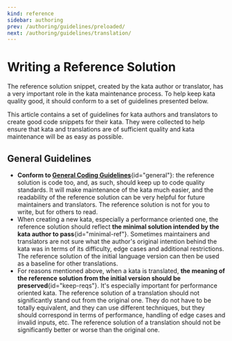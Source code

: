 ```yaml
---
kind: reference
sidebar: authoring
prev: /authoring/guidelines/preloaded/
next: /authoring/guidelines/translation/
---
```


# Writing a Reference Solution

The reference solution snippet, created by the kata author or translator, has a very important role in the kata maintenance process. To help keep kata quality good, it should conform to a set of guidelines presented below. 

This article contains a set of guidelines for kata authors and translators to create good code snippets for their kata. They were collected to help ensure that kata and translations are of sufficient quality and kata maintenance will be as easy as possible.

## General Guidelines

- **Conform to [General Coding Guidelines][authoring-guidelines-general-coding]**{id="general"}: the reference solution is code too, and, as such, should keep up to code quality standards. It will make maintenance of the kata much easier, and the readability of the reference solution can be very helpful for future maintainers and translators. The reference solution is not for you to write, but for others to read.
- When creating a new kata, especially a performance oriented one, the reference solution should reflect **the minimal solution intended by the kata author to pass**{id="minimal-ref"}. Sometimes maintainers and translators are not sure what the author's original intention behind the kata was in terms of its difficulty, edge cases and additional restrictions. The reference solution of the initial language version can then be used as a baseline for other translations.
- For reasons mentioned above, when a kata is translated, **the meaning of the reference solution from the initial version should be preserved**{id="keep-reqs"}. It's especially important for performance oriented kata. The reference solution of a translation should not significantly stand out from the original one. They do not have to be totally equivalent, and they can use different techniques, but they should correspond in terms of performance, handling of edge cases and invalid inputs, etc. The reference solution of a translation should not be significantly better or worse than the original one.


[authoring-guidelines-general-coding]: /authoring/guidelines/coding/
